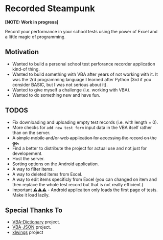 # Recorded Steampunk
**[NOTE: Work in progress]**

Record your performance in your school tests using the power of Excel and a little magic of programming.

## Motivation
- Wanted to build a personal school test perforance recorder application kind-of thing.
- Wanted to build something with VBA after years of not working with it. It was the 2rd programming language I learned after Python (3rd if you consider BASIC, but I was not serious about it).
- Wanted to give myself a challenge (i.e. working with VBA).
- Wanted to do something new and have fun.

## TODOS
- Fix downloading and uploading empty test records (i.e. with length = 0).
- More checks for `add new test form` input data in the VBA itself rather than on the server.
- ~~A simple mobile and/or web application for accessing the record on the go.~~
- Find a better to distribute the project for actual use and not just for developement.
- Host the server.
- Sorting options on the Android application.
- A way to filter items.
- A way to deleted items from Excel.
- A way to edit items specificly from Excel (you can changed on item and then replace the whole test record but that is not really efficient.)
- Important ⚠️⚠️⚠️ - Android applicaiton only loads the first page of tests. Make it load lazily.

## Special Thanks To
- [VBA-Dictionary](https://github.com/VBA-tools/VBA-Dictionary) project.
- [VBA-JSON](https://github.com/VBA-tools/VBA-JSON) project.
- [xlwings](https://github.com/xlwings/xlwings) project